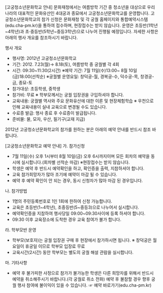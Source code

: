 [고궁청소년문화학교 안내]
문화재청에서는 여름방학 기간 중 청소년을 대상으로 우리나라의 대표적인 문화유산인 4대궁과 종묘에서 고궁청소년문화학교를 운영합니다. 고궁청소년문화학교의 참가 신청은 문화재청 및 각 궁궐 홈페이지와 통합예약시스템(edu.cha-pm.kr)을 통하여 접수하며, 현장접수는 받지 않습니다. 운영은 초등반(1학년~4학년)과 초·중등반(5학년~중등3학년)으로 나누어 진행될 예정입니다. 자세한 사항은 아래의 행사 개요를 참조하시기 바랍니다.

행사 개요
- 행사명: 2012년 고궁청소년문화학교
- 기간: 2012. 7.23(월)→ 8.18(토), 여름방학 중 궁궐별 각 4회
- 시간: 09:30~11:30(2시간)
  ※예약 기간: 7월 11일(수)13:00~ 8월 10일(금)18:00(선착순)
  ※궁궐별 운영요일: 창덕궁-월, 경복궁-수, 덕수궁-목, 창경궁-금, 종묘-토
- 참가대상: 초등학생, 중학생
- 참가비: 무료
  ※ 학부모께서는 궁궐 입장권을 구입하셔야 합니다.
- 교육내용: 궁궐별 역사와 주요 문화유산에 대한 이론 및 현장체험학습
  ※ 우천으로 인해 교육내용이 실내 교육으로 변경될 수도 있습니다.
- 수료증 발급: 행사 종료 후 수료증이 발급됩니다.
- 준비물: 물, 모자, 우산, 필기구(교재 지급)

2012년 고궁청소년문화학교의 참가를 원하는 분은 아래의 예약 안내를 반드시 참조 바랍니다.

[고궁청소년문화학교 예약 안내]
가. 참가신청
- 7월 11일(수) 오후 1시부터 8월 10일(금) 오후 6시까지이며 모든 회차의 예약을 동시에 실시합니다.(회차별 선착순 마감)
  ※현장접수는 받지 않습니다.
- 학생은 예약 후 반드시 예약확인을 하고, 확인증을 출력, 지참하셔야 합니다.
- 교육 참가희망자가 많아 조기에 예약이 마감 될 수 있습니다.
- 예약 후 예약 확인이 안 되는 경우, 동시 신청자가 많아 마감 된 경우입니다.

나. 참가방법
- 1명의 주민등록번호로 1인 1회에 한하여 신청 가능합니다.
- 교육은 초등반(1~4학년), 초중등반(5~중등3)으로 나누어서 실시합니다.
- 예약확인증을 지참하여 행사당일 09:00~09:30사이에 등록 하셔야 합니다.
- 09:30 이후 교육장소에 도착한 경우 교육 참여가 불가 합니다.

라. 학부모반 운영
- 학부모(보호자)는 궁궐 입장권 구매 후 현장에서 참가하시면 됩니다.
  ※ 창덕궁은 월요일이 휴궁일 이므로 학부모 입장료 무료
- 교육시간(2시간) 동안 학부모는 별도의 궁궐 해설 관람을 실시합니다.

마. 기타사항
- 예약 후 불가피한 사정으로 참가가 불가능한 학생은 다른 희망자를 위해서 반드시 예약을 취소해주시기 바랍니다.(각 궁궐로 취소 전화)
예약 후 불참할 경우 향후 궁궐 행사 참여에 불이익이 있을 수 있습니다.
☞ 예약 바로가기(edu.cha-pm.kr)